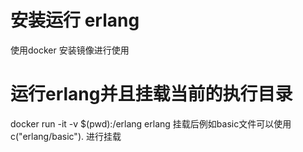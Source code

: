 <!--
 * @Description: insert description
 * @Author: yangrongxin
 * @Date: 2024-09-12 15:32:29
 * @LastEditors: yangrongxin
 * @LastEditTime: 2024-09-17 17:50:49
-->
# 安装运行 erlang
使用docker 安装镜像进行使用

# 运行erlang并且挂载当前的执行目录
docker run -it -v $(pwd):/erlang erlang
挂载后例如basic文件可以使用 c("erlang/basic"). 进行挂载